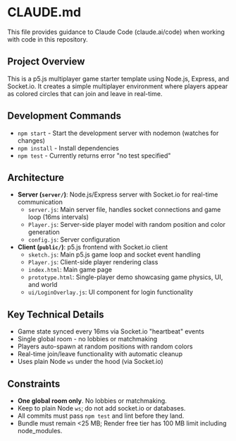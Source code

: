 # CLAUDE.md

This file provides guidance to Claude Code (claude.ai/code) when working with code in this repository.

## Project Overview
This is a p5.js multiplayer game starter template using Node.js, Express, and Socket.io. It creates a simple multiplayer environment where players appear as colored circles that can join and leave in real-time.

## Development Commands
- `npm start` - Start the development server with nodemon (watches for changes)
- `npm install` - Install dependencies
- `npm test` - Currently returns error "no test specified"

## Architecture
- **Server (`server/`)**: Node.js/Express server with Socket.io for real-time communication
  - `server.js`: Main server file, handles socket connections and game loop (16ms intervals)
  - `Player.js`: Server-side player model with random position and color generation
  - `config.js`: Server configuration
- **Client (`public/`)**: p5.js frontend with Socket.io client
  - `sketch.js`: Main p5.js game loop and socket event handling
  - `Player.js`: Client-side player rendering class
  - `index.html`: Main game page
  - `prototype.html`: Single-player demo showcasing game physics, UI, and world
  - `ui/LoginOverlay.js`: UI component for login functionality

## Key Technical Details
- Game state synced every 16ms via Socket.io "heartbeat" events
- Single global room - no lobbies or matchmaking
- Players auto-spawn at random positions with random colors
- Real-time join/leave functionality with automatic cleanup
- Uses plain Node `ws` under the hood (via Socket.io)

## Constraints
- **One global room only**. No lobbies or matchmaking.
- Keep to plain Node `ws`; do not add socket.io or databases.
- All commits must pass `npm test` and lint before they land.
- Bundle must remain <25 MB; Render free tier has 100 MB limit including node_modules.